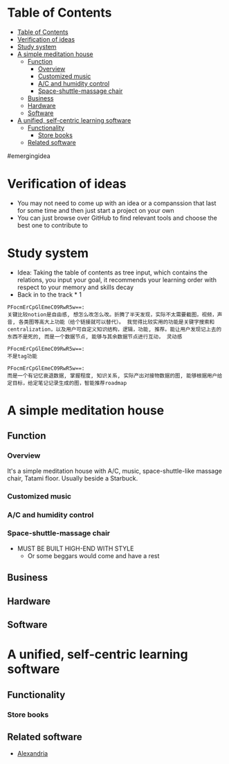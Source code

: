 # Table of Contents
- [Table of Contents](#table-of-contents)
- [Verification of ideas](#verification-of-ideas)
- [Study system](#study-system)
- [A simple meditation house](#a-simple-meditation-house)
  - [Function](#function)
    - [Overview](#overview)
    - [Customized music](#customized-music)
    - [A/C and humidity control](#ac-and-humidity-control)
    - [Space-shuttle-massage chair](#space-shuttle-massage-chair)
  - [Business](#business)
  - [Hardware](#hardware)
  - [Software](#software)
- [A unified, self-centric learning software](#a-unified-self-centric-learning-software)
  - [Functionality](#functionality)
    - [Store books](#store-books)
  - [Related software](#related-software)


#emergingidea

# Verification of ideas
- You may not need to come up with an idea or a companssion that last for some time and then just start a project on your own
- You can just browse over GitHub to find relevant tools and choose the best one to contribute to


# Study system
- Idea: Taking the table of contents as tree input, which contains the relations, you input your goal, it recommends your learning order with respect to your memory and skills decay
- Back in to the track * 1
```
PFocmErCpGlEmeC09RwR5w==:
关键比较notion是自由感, 想怎么改怎么改。折腾了半天发现，实际不太需要截图，视频，声音, 各类图等高大上功能（给个链接就可以替代）。 我觉得比较实用的功能是关键字搜索和centralization，以及用户可自定义知识结构，逻辑，功能, 推荐。能让用户发现记上去的东西不是死的, 而是一个数据节点, 能够与其余数据节点进行互动， 灵动感

PFocmErCpGlEmeC09RwR5w==:
不是tag功能

PFocmErCpGlEmeC09RwR5w==:
而是一个有记忆衰退数据, 掌握程度, 知识关系, 实际产出对接物数据的图, 能够根据用户给定目标，给定笔记记录生成的图，智能推荐roadmap

```



# A simple meditation house
## Function
### Overview
It's a simple meditation house with A/C, music, space-shuttle-like massage chair, Tatami floor. Usually beside a Starbuck.
### Customized music

### A/C and humidity control
### Space-shuttle-massage chair
- MUST BE BUILT HIGH-END WITH STYLE
  - Or some beggars would come and have a rest
## Business

## Hardware

## Software

# A unified, self-centric learning software
## Functionality
### Store books

## Related software
- [Alexandria](https://github.com/Samin100/Alexandria)